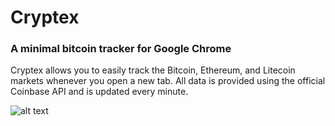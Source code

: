 # Cryptex
### A minimal bitcoin tracker for Google Chrome
Cryptex allows you to easily track the Bitcoin, Ethereum, and Litecoin markets whenever you open a new tab. All data is provided using the official Coinbase API and is updated every minute.

![alt text](https://github.com/colealanroberts/Cryptex/blob/master/promotional/chrome-gallery-1280x800.jpg "Cryptex Interface")
